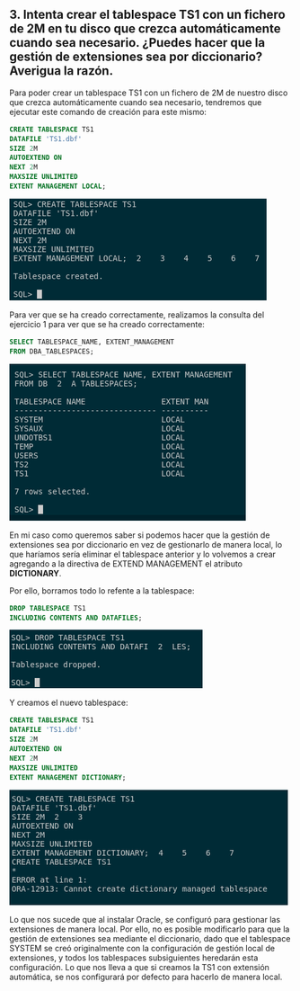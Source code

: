 ## 3. Intenta crear el tablespace TS1 con un fichero de 2M en tu disco que crezca automáticamente cuando sea necesario. ¿Puedes hacer que la gestión de extensiones sea por diccionario? Averigua la razón.

Para poder crear un tablespace TS1 con un fichero de 2M de nuestro disco que crezca automáticamente cuando sea necesario, tendremos que ejecutar este comando de creación para este mismo:

```sql
CREATE TABLESPACE TS1 
DATAFILE 'TS1.dbf' 
SIZE 2M 
AUTOEXTEND ON 
NEXT 2M 
MAXSIZE UNLIMITED 
EXTENT MANAGEMENT LOCAL;
```

![Oracle foto 5](img/5.png)

Para ver que se ha creado correctamente, realizamos la consulta del ejercicio 1 para ver que se ha creado correctamente:

```sql
SELECT TABLESPACE_NAME, EXTENT_MANAGEMENT 
FROM DBA_TABLESPACES;
```

![Oracle foto 6](img/6.png)

En mi caso como queremos saber si podemos hacer que la gestión de extensiones sea por diccionario en vez de gestionarlo de manera local, lo que haríamos sería eliminar el tablespace anterior y lo volvemos a crear agregando a la directiva de EXTEND MANAGEMENT el atributo **DICTIONARY**.

Por ello, borramos todo lo refente a la tablespace:

```sql
DROP TABLESPACE TS1 
INCLUDING CONTENTS AND DATAFILES;
```

![Oracle foto 7](img/7.png)

Y creamos el nuevo tablespace:

```sql
CREATE TABLESPACE TS1 
DATAFILE 'TS1.dbf' 
SIZE 2M 
AUTOEXTEND ON 
NEXT 2M 
MAXSIZE UNLIMITED 
EXTENT MANAGEMENT DICTIONARY;
```

![Oracle foto 8](img/8.png)

Lo que nos sucede que al instalar Oracle, se configuró para gestionar las extensiones de manera local. Por ello, no es posible modificarlo para que la gestión de extensiones sea mediante el diccionario, dado que el tablespace SYSTEM se creó originalmente con la configuración de gestión local de extensiones, y todos los tablespaces subsiguientes heredarán esta configuración. 
Lo que nos lleva a que si creamos la TS1 con extensión automática, se nos configurará por defecto para hacerlo de manera local. 